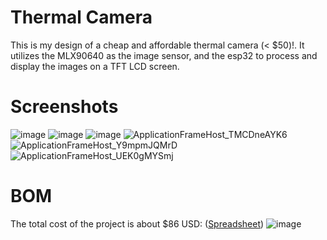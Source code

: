 # Thermal Camera
This is my design of a cheap and affordable thermal camera (< $50)!. It utilizes the MLX90640 as the image sensor, and the esp32 to process and display the images on a TFT LCD screen.

# Screenshots
![image](https://github.com/user-attachments/assets/bfb91cfb-b7ea-49b0-bfd7-bb6e16e3c23b)
![image](https://github.com/user-attachments/assets/1add7e58-f31c-4946-83b4-e436eafc33ac)
![image](https://github.com/user-attachments/assets/81084bf6-0700-4935-8a9e-a61ce22c64c9)
![ApplicationFrameHost_TMCDneAYK6](https://github.com/user-attachments/assets/63a3391f-17fa-4976-af4c-8b1de6973849)
![ApplicationFrameHost_Y9mpmJQMrD](https://github.com/user-attachments/assets/495972b4-3cc5-4822-8513-aee2b1932eef)
![ApplicationFrameHost_UEK0gMYSmj](https://github.com/user-attachments/assets/efeb5221-4169-493a-9d29-9d4537862ef4)


# BOM
The total cost of the project is about $86 USD: ([Spreadsheet](https://docs.google.com/spreadsheets/d/1PjPY5GV_mC4sFPF-p1Rz1wbnOWLJnwNhDzCwLhk1jFM/edit?usp=sharing))
![image](https://github.com/user-attachments/assets/87b91846-bc1c-4bb3-9cc9-d8c753890469)
